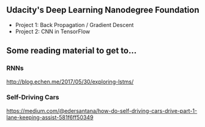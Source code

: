 ## Udacity's Deep Learning Nanodegree Foundation
* Project 1:  Back Propagation / Gradient Descent
* Project 2:  CNN in TensorFlow


## Some reading material to get to...
### RNNs
http://blog.echen.me/2017/05/30/exploring-lstms/
### Self-Driving Cars
https://medium.com/@edersantana/how-do-self-driving-cars-drive-part-1-lane-keeping-assist-581f6ff50349


